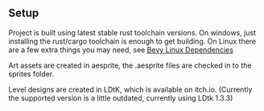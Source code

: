 ## Setup
Project is built using latest stable rust toolchain versions. On windows, just installing the rust/cargo toolchain is enough to get building.
On Linux there are a few extra things you may need, see [Bevy Linux Dependencies](https://github.com/bevyengine/bevy/blob/main/docs/linux_dependencies.md)

Art assets are created in aesprite, the .aesprite files are checked in to the sprites folder.

Level designs are created in LDtK, which is available on itch.io. (Currently the supported version is a little outdated, currently using LDtk 1.3.3)
